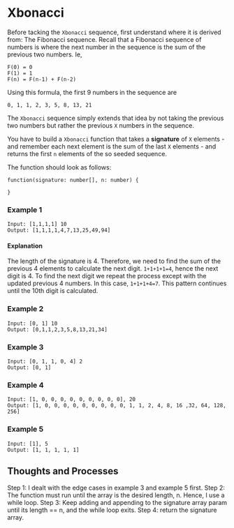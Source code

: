 # Xbonacci

Before tacking the `Xbonacci` sequence, first understand where it is derived from: The Fibonacci sequence. Recall that a Fibonacci sequence of numbers is where the next number in the sequence is the sum of the previous two numbers. Ie,

```
F(0) = 0
F(1) = 1
F(n) = F(n-1) + F(n-2)
```

Using this formula, the first 9 numbers in the sequence are

```
0, 1, 1, 2, 3, 5, 8, 13, 21
```

The `Xbonacci` sequence simply extends that idea by not taking the previous two numbers but rather the previous `X` numbers in the sequence.

You have to build a `Xbonacci` function that takes a **signature** of `X` elements - and remember each next element is the sum of the last `X` elements - and returns the first `n` elements of the so seeded sequence.

The function should look as follows:

```
function(signature: number[], n: number) {

}
```

### Example 1

```
Input: [1,1,1,1] 10
Output: [1,1,1,1,4,7,13,25,49,94]
```

#### Explanation

The length of the signature is 4. Therefore, we need to find the sum of the previous 4 elements to calculate the next digit. `1+1+1+1=4`, hence the next digit is 4. To find the next digit we repeat the process except with the updated previous 4 numbers. In this case, `1+1+1+4=7`. This pattern continues until the 10th digit is calculated.

### Example 2

```
Input: [0, 1] 10
Output: [0,1,1,2,3,5,8,13,21,34]
```

### Example 3

```
Input: [0, 1, 1, 0, 4] 2
Output: [0, 1]
```

### Example 4

```
Input: [1, 0, 0, 0, 0, 0, 0, 0, 0, 0], 20
Output: [1, 0, 0, 0, 0, 0, 0, 0, 0, 0, 1, 1, 2, 4, 8, 16 ,32, 64, 128, 256]
```

### Example 5

```
Input: [1], 5
Output: [1, 1, 1, 1, 1]
```

## Thoughts and Processes

Step 1: I dealt with the edge cases in example 3 and example 5 first.
Step 2: The function must run until the array is the desired length, n. Hence, I use a while loop.
Step 3: Keep adding and appending to the signature array param until its length == n, and the while loop exits.
Step 4: return the signature array.
